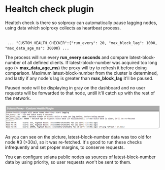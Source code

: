 # Healtch check plugin
Healtch check is there so solproxy can automatically pause lagging nodes, using data which solproxy collects as heartbeat process.

<code>
 ... "CUSTOM_HEALTH_CHECKER":{"run_every": 20, "max_block_lag": 1000, "max_data_age_ms": 30000} ...
</code>

The process will run every **run_every seconds** and compare latest-block-number of all defined clients. If latest-block-number was acquired too long ago (> **max_data_age_ms**) the proxy will try to refresh it before doing comparison. Maximum latest-block-number from the cluster is determined, and lastly if any node's lag is greater than **max_block_lag** it'll be paused.

Paused node will be displaying in gray on the dashboard and no user requests will be forwarded to that node, untill it'll catch up with the rest of the network.

<p align="center">
  <img src="hp.png" width="1000">
</p>

As you can see on the picture, latest-block-number data was too old for node #3 (>30s), so it was re-fetched. It's good to run these checks infrequently and set proper margins, to conserve requests.

You can configure solana public nodes as sources of latest-block-number data by using priority, so user requests won't be sent to them.